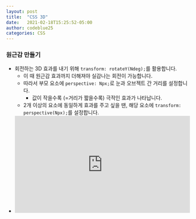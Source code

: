 ```yaml
---
layout: post
title:  "CSS 3D"
date:   2021-02-18T15:25:52-05:00
author: codeblue25
categories: CSS
---
```


<h3>원근감 만들기</h3>

* 회전하는 3D 효과를 내기 위해  `transform: rotateY(Ndeg);`를 활용합니다.
  * 이 때 원근감 효과까지 더해져야 실감나는 회전이 가능합니다.
  * 따라서 부모 요소에 `perspective: Npx;`로 눈과 오브젝트 간 거리를 설정합니다.
    * 값이 작을수록 (=거리가 짧을수록) 극적인 효과가 나타납니다.
  * 2개 이상의 요소에 동일하게 효과를 주고 싶을 땐,  해당 요소에 `transform: perspective(Npx);`를 설정합니다.
* <iframe height="265" style="width: 100%;" scrolling="no" title="3d 1" src="https://codepen.io/codeblue25/embed/ExNXKrQ?height=265&theme-id=dark&default-tab=css,result" frameborder="no" loading="lazy" allowtransparency="true" allowfullscreen="true">
  See the Pen <a href='https://codepen.io/codeblue25/pen/ExNXKrQ'>3d 1</a> by CHOI SUN YOUNG
  (<a href='https://codepen.io/codeblue25'>@codeblue25</a>) on <a href='https://codepen.io'>CodePen</a>.



<h3>180° 회전하기</h3>

* 카드를 뒤집을 때 처럼 180° 회전하는 3D 효과를 구현할 때는 앞면과 뒷면을 모두 고려해야합니다.
  1) 앞면이 위로 올라오도록 가져와야합니다. -> `z-index: 1;`
  2) 뒷면은 뒤집힌 채로 포개져야 합니다. -> `transform: rotateY(180deg);`
  3) world 클래스에 적용된 원근감 효과가 front, back 클래스까지 잘 전달되기 위해 중간에 있는 card 클래스에 설정을 해줘야 합니다. -> `transform-style: preserve 3d;`
  4) 회전 과정을 매끄럽게 하기 위해, 뒷면엔 앞면이 보이지 않도록 합니다. -> `backface-visibility: hidden;`
* <iframe height="265" style="width: 100%;" scrolling="no" title="css 3d 2" src="https://codepen.io/codeblue25/embed/poNwNGN?height=265&theme-id=dark&default-tab=css,result" frameborder="no" loading="lazy" allowtransparency="true" allowfullscreen="true">
  See the Pen <a href='https://codepen.io/codeblue25/pen/poNwNGN'>css 3d 2</a> by CHOI SUN YOUNG
  (<a href='https://codepen.io/codeblue25'>@codeblue25</a>) on <a href='https://codepen.io'>CodePen</a>.